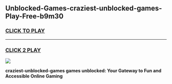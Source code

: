
## Unblocked-Games-craziest-unblocked-games-Play-Free-b9m30
<h3>
<a href="https://premium76.site?title=craziest-unblocked-games&ref=17A">CLICK TO PLAY</a></h3>
<hr>

<h3>
<a href="https://premium76.site?title=craziest-unblocked-games&ref=17A">CLICK 2 PLAY</a>
  
</h3>

<a href="https://premium76.site?title=craziest-unblocked-games&ref=17A"><img src="https://clearcache.store/games.png"></a>


**craziest-unblocked-games games unblocked: Your Gateway to Fun and Accessible Online Gaming**
